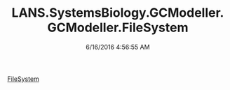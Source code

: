 ﻿---
title: LANS.SystemsBiology.GCModeller.GCModeller.FileSystem
date: 6/16/2016 4:56:55 AM
---

[FileSystem](T-LANS.SystemsBiology.GCModeller.GCModeller.FileSystem.FileSystem.html)
